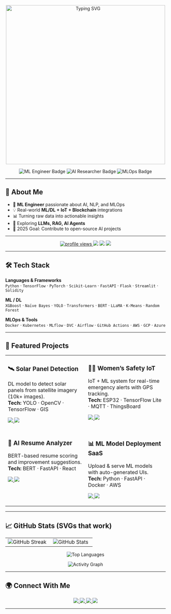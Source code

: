 <!-- ===== Professional Typing Intro (Smaller Size) ===== -->
<p align="center">
  <img src="https://user-images.githubusercontent.com/74038190/225813708-98b745f2-7d22-48cf-9150-083f1b00d6c9.gif" alt="Typing SVG" width="500">
</p>


<!-- ===== Professional Badges ===== -->
<p align="center">
  <img src="https://img.shields.io/badge/💼-ML+Engineer-blue?style=for-the-badge&logo=python&logoColor=white" alt="ML Engineer Badge">
  <img src="https://img.shields.io/badge/🧠-AI+Research-green?style=for-the-badge&logo=tensorflow&logoColor=white" alt="AI Researcher Badge">
  <img src="https://img.shields.io/badge/⚙️-MLOps-purple?style=for-the-badge&logo=docker&logoColor=white" alt="MLOps Badge">
</p>


---

## 🚀 About Me
- 🎯 **ML Engineer** passionate about AI, NLP, and MLOps  
- 💡 Real-world **ML/DL + IoT + Blockchain** integrations  
- 📊 Turning raw data into actionable insights  
- 🌱 Exploring **LLMs, RAG, AI Agents**  
- 🎯 2025 Goal: Contribute to open-source AI projects  

---

<p align="center">
  <a href="https://github.com/Utpal-Barua">
    <img src="https://komarev.com/ghpvc/?username=Utpal-Barua&style=for-the-badge&color=00C2FF" alt="profile views" />
  </a>
  <img src="https://img.shields.io/badge/ML-%F0%9F%A4%96-blue?style=for-the-badge" />
  <img src="https://img.shields.io/badge/DL-%F0%9F%A4%97-orange?style=for-the-badge" />
  <img src="https://img.shields.io/badge/NLP-%F0%9F%93%9A-green?style=for-the-badge" />
</p>

---

## 🛠 Tech Stack

**Languages & Frameworks**  
`Python` · `TensorFlow` · `PyTorch` · `Scikit-Learn` · `FastAPI` · `Flask` · `Streamlit` · `Solidity`

**ML / DL**  
`XGBoost` · `Naïve Bayes` · `YOLO` · `Transformers` · `BERT` · `LLaMA` · `K-Means` · `Random Forest`

**MLOps & Tools**  
`Docker` · `Kubernetes` · `MLflow` · `DVC` · `Airflow` · `GitHub Actions` · `AWS` · `GCP` · `Azure`

---

## 📌 Featured Projects

<!-- Using tables ensures perfect alignment of “cards” on GitHub -->
<table align="center">
  <tr>
    <td width="50%" valign="top">
      <h3>🛰️ Solar Panel Detection</h3>
      <p>
        DL model to detect solar panels from satellite imagery (10k+ images).  
        <br><b>Tech:</b> YOLO · OpenCV · TensorFlow · GIS
      </p>
      <p>
        <a href="https://github.com/username/solar-detection">
          <img src="https://img.shields.io/badge/View_Repo-181717?style=for-the-badge&logo=github&logoColor=white" />
        </a>
        <a href="https://your-demo-link.example.com">
          <img src="https://img.shields.io/badge/Live_Demo-00C2FF?style=for-the-badge" />
        </a>
      </p>
    </td>
    <td width="50%" valign="top">
      <h3>👩‍🦰 Women’s Safety IoT</h3>
      <p>
        IoT + ML system for real-time emergency alerts with GPS tracking.  
        <br><b>Tech:</b> ESP32 · TensorFlow Lite · MQTT · ThingsBoard
      </p>
      <p>
        <a href="https://github.com/username/womens-safety-iot">
          <img src="https://img.shields.io/badge/View_Repo-181717?style=for-the-badge&logo=github&logoColor=white" />
        </a>
        <a href="https://your-case-study-link.example.com">
          <img src="https://img.shields.io/badge/Case_Study-00C2FF?style=for-the-badge" />
        </a>
      </p>
    </td>
  </tr>
  <tr>
    <td width="50%" valign="top">
      <h3>🧠 AI Resume Analyzer</h3>
      <p>
        BERT-based resume scoring and improvement suggestions.  
        <br><b>Tech:</b> BERT · FastAPI · React
      </p>
      <p>
        <a href="https://github.com/username/resume-analyzer">
          <img src="https://img.shields.io/badge/View_Repo-181717?style=for-the-badge&logo=github&logoColor=white" />
        </a>
        <a href="https://your-demo-link.example.com">
          <img src="https://img.shields.io/badge/Try_It-00C2FF?style=for-the-badge" />
        </a>
      </p>
    </td>
    <td width="50%" valign="top">
      <h3>📊 ML Model Deployment SaaS</h3>
      <p>
        Upload & serve ML models with auto-generated UIs.  
        <br><b>Tech:</b> Python · FastAPI · Docker · AWS
      </p>
      <p>
        <a href="https://github.com/username/ml-saas">
          <img src="https://img.shields.io/badge/View_Repo-181717?style=for-the-badge&logo=github&logoColor=white" />
        </a>
        <a href="https://your-demo-link.example.com">
          <img src="https://img.shields.io/badge/Live_Demo-00C2FF?style=for-the-badge" />
        </a>
      </p>
    </td>
  </tr>
</table>

---

## 📈 GitHub Stats (SVGs that work)

<!-- 2 cards on the same row; equal heights for clean alignment -->
<table align="center">
  <tr>
    <td align="center" width="50%">
      <img src="https://github-readme-streak-stats.herokuapp.com?user=Utpal-Barua&theme=tokyonight&hide_border=true" alt="GitHub Streak" />
    </td>
    <td align="center" width="50%">
      <img src="https://github-readme-stats.vercel.app/api?username=Utpal-Barua&show_icons=true&theme=tokyonight&hide_border=true" alt="GitHub Stats" />
    </td>
  </tr>
</table>

<p align="center">
  <img src="https://github-readme-stats.vercel.app/api/top-langs/?username=Utpal-Barua&layout=compact&theme=tokyonight&hide_border=true" alt="Top Languages" />
</p>

<!-- Optional: Activity Graph (SVG) -->
<p align="center">
  <img src="https://github-readme-activity-graph.vercel.app/graph?username=Utpal-Barua&theme=tokyo-night&hide_border=true" alt="Activity Graph" />
</p>

---

## 🌍 Connect With Me
<p align="center">
  <a href="https://www.linkedin.com/in/utpalbarua/">
    <img src="https://img.shields.io/badge/LinkedIn-0e76a8?style=for-the-badge&logo=LinkedIn&logoColor=white" />
  </a>
  <a href="mailto:youremail@example.com">
    <img src="https://img.shields.io/badge/Email-D14836?style=for-the-badge&logo=gmail&logoColor=white" />
  </a>
  <a href="https://twitter.com/yourhandle">
    <img src="https://img.shields.io/badge/Twitter-1DA1F2?style=for-the-badge&logo=twitter&logoColor=white" />
  </a>
  <a href="https://yourportfolio.com">
    <img src="https://img.shields.io/badge/Portfolio-000000?style=for-the-badge&logo=About.me&logoColor=white" />
  </a>
</p>

---
